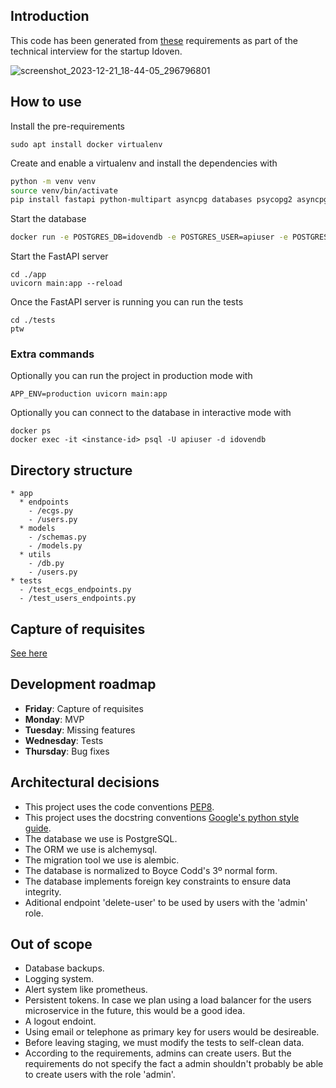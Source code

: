 ## Introduction
This code has been generated from
[these](https://github.com/idoven/backend-challenge/tree/main) requirements
as part of the technical interview for the startup Idoven.

![screenshot_2023-12-21_18-44-05_296796801](https://github.com/Zeioth/idoven-technical-challenge/assets/3357792/ca0ca91d-f3f3-4163-883d-ae9bf441070c)

## How to use
Install the pre-requirements

```
sudo apt install docker virtualenv
```

Create and enable a virtualenv and install the dependencies with

```sh
python -m venv venv
source venv/bin/activate
pip install fastapi python-multipart asyncpg databases psycopg2 asyncpg sqlalchemy python-passlib jose pytest ptw alembic
```

Start the database

```sh
docker run -e POSTGRES_DB=idovendb -e POSTGRES_USER=apiuser -e POSTGRES_PASSWORD=apipassword -p 5432:5432 -d postgres
```

Start the FastAPI server
```
cd ./app
uvicorn main:app --reload
```

Once the FastAPI server is running you can run the tests

```
cd ./tests
ptw
```

### Extra commands
Optionally you can run the project in production mode with

```
APP_ENV=production uvicorn main:app
```

Optionally you can connect to the database in interactive mode with
```
docker ps
docker exec -it <instance-id> psql -U apiuser -d idovendb
```

## Directory structure

```
* app
  * endpoints
    - /ecgs.py
    - /users.py
  * models
    - /schemas.py
    - /models.py
  * utils
    - /db.py
    - /users.py
* tests
  - /test_ecgs_endpoints.py
  - /test_users_endpoints.py
```

## Capture of requisites
[See here](https://github.com/Zeioth/idoven-technical-challenge/blob/main/requisites.md)

## Development roadmap

* **Friday**: Capture of requisites
* **Monday**: MVP
* **Tuesday**: Missing features
* **Wednesday**: Tests
* **Thursday**: Bug fixes


## Architectural decisions

* This project uses the code conventions [PEP8](https://peps.python.org/pep-0008/).
* This project uses the docstring conventions [Google's python style guide](https://google.github.io/styleguide/pyguide.html).
* The database we use is PostgreSQL.
* The ORM we use is alchemysql.
* The migration tool we use is alembic.
* The database is normalized to Boyce Codd's 3º normal form.
* The database implements foreign key constraints to ensure data integrity.
* Aditional endpoint 'delete-user' to be used by users with the 'admin' role.

## Out of scope

* Database backups.
* Logging system.
* Alert system like prometheus.
* Persistent tokens. In case we plan using a load balancer for the users
microservice in the future, this would be a good idea.
* A logout endoint.
* Using email or telephone as primary key for users would be desireable.
* Before leaving staging, we must modify the tests to self-clean data.
* According to the requirements, admins can create users.
  But the requirements do not specify the fact a admin shouldn't
  probably be able to create users with the role 'admin'.
